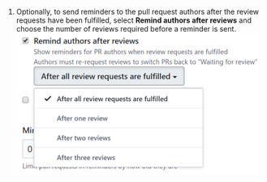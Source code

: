 1. Optionally, to send reminders to the pull request authors after the review requests have been fulfilled, select **Remind authors after reviews** and choose the number of reviews required before a reminder is sent.
![Remind authors after reviews checkbox](/assets/images/help/settings/scheduled-reminders-remind-authors.png)